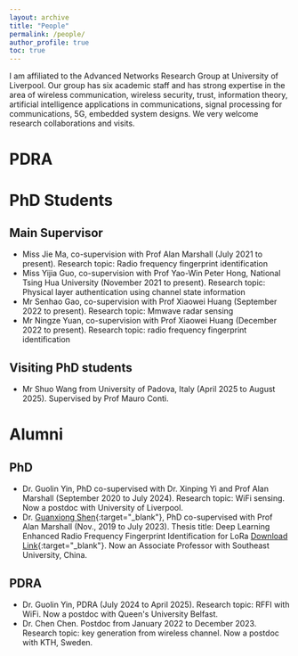```yaml
---
layout: archive
title: "People"
permalink: /people/
author_profile: true
toc: true
---
```


I am affiliated to the Advanced Networks Research Group at University of Liverpool. Our group has six academic staff and has strong expertise in the area of wireless communication, wireless security, trust, information theory, artificial intelligence applications in communications, signal processing for communications, 5G, embedded system designs. We very welcome research collaborations and visits.

# PDRA


# PhD Students
## Main Supervisor
* Miss Jie Ma, co-supervision with Prof Alan Marshall (July 2021 to present). Research topic: Radio frequency fingerprint identification
* Miss Yijia Guo, co-supervision with Prof Yao-Win Peter Hong, National Tsing Hua University (November 2021 to present). Research topic: Physical layer authentication using channel state information
* Mr Senhao Gao, co-supervision with Prof Xiaowei Huang (September 2022 to present). Research topic: Mmwave radar sensing
* Mr Ningze Yuan, co-supervision with Prof Xiaowei Huang (December 2022 to present). Research topic: radio frequency fingerprint identification

## Visiting PhD students
* Mr Shuo Wang from University of Padova, Italy (April 2025 to August 2025). Supervised by Prof Mauro Conti. 

# Alumni
## PhD
* Dr. Guolin Yin, PhD co-supervised with Dr. Xinping Yi and Prof Alan Marshall (September 2020 to July 2024). Research topic: WiFi sensing. Now a postdoc with University of Liverpool.
* Dr. [Guanxiong Shen](https://gxhen.github.io/){:target="_blank"}, PhD co-supervised with Prof Alan Marshall (Nov., 2019 to July 2023). Thesis title: Deep Learning Enhanced Radio Frequency Fingerprint Identification for LoRa [Download Link](https://livrepository.liverpool.ac.uk/3170842/
){:target="_blank"}. Now an Associate Professor with Southeast University, China.

## PDRA
* Dr. Guolin Yin, PDRA (July 2024 to April 2025). Research topic: RFFI with WiFi. Now a postdoc with Queen's University Belfast.
* Dr. Chen Chen. Postdoc from January 2022 to December 2023. Research topic: key generation from wireless channel. Now a postdoc with KTH, Sweden.


